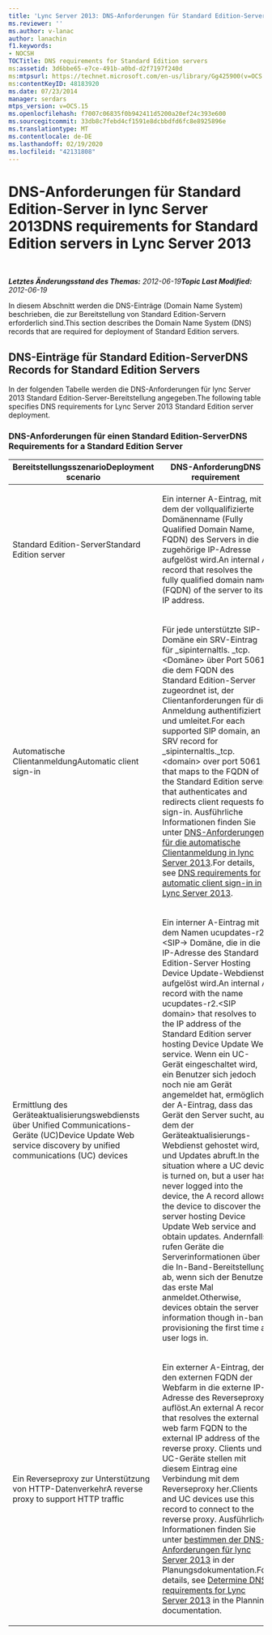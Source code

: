 ```yaml
---
title: 'Lync Server 2013: DNS-Anforderungen für Standard Edition-Server'
ms.reviewer: ''
ms.author: v-lanac
author: lanachin
f1.keywords:
- NOCSH
TOCTitle: DNS requirements for Standard Edition servers
ms:assetid: 3d6bbe65-e7ce-491b-a0bd-d2f7197f240d
ms:mtpsurl: https://technet.microsoft.com/en-us/library/Gg425900(v=OCS.15)
ms:contentKeyID: 48183920
ms.date: 07/23/2014
manager: serdars
mtps_version: v=OCS.15
ms.openlocfilehash: f7007c06835f0b942411d5200a20ef24c393e600
ms.sourcegitcommit: 33db8c7febd4cf1591e8dcbbdfd6fc8e8925896e
ms.translationtype: MT
ms.contentlocale: de-DE
ms.lasthandoff: 02/19/2020
ms.locfileid: "42131808"
---
```

<div data-xmlns="http://www.w3.org/1999/xhtml">

<div class="topic" data-xmlns="http://www.w3.org/1999/xhtml" data-msxsl="urn:schemas-microsoft-com:xslt" data-cs="http://msdn.microsoft.com/">

<div data-asp="https://msdn2.microsoft.com/asp">

# <a name="dns-requirements-for-standard-edition-servers-in-lync-server-2013"></a><span data-ttu-id="4ceae-102">DNS-Anforderungen für Standard Edition-Server in lync Server 2013</span><span class="sxs-lookup"><span data-stu-id="4ceae-102">DNS requirements for Standard Edition servers in Lync Server 2013</span></span>

</div>

<div id="mainSection">

<div id="mainBody">

<span> </span>

<span data-ttu-id="4ceae-103">_**Letztes Änderungsstand des Themas:** 2012-06-19_</span><span class="sxs-lookup"><span data-stu-id="4ceae-103">_**Topic Last Modified:** 2012-06-19_</span></span>

<span data-ttu-id="4ceae-104">In diesem Abschnitt werden die DNS-Einträge (Domain Name System) beschrieben, die zur Bereitstellung von Standard Edition-Servern erforderlich sind.</span><span class="sxs-lookup"><span data-stu-id="4ceae-104">This section describes the Domain Name System (DNS) records that are required for deployment of Standard Edition servers.</span></span>

<div>

## <a name="dns-records-for-standard-edition-servers"></a><span data-ttu-id="4ceae-105">DNS-Einträge für Standard Edition-Server</span><span class="sxs-lookup"><span data-stu-id="4ceae-105">DNS Records for Standard Edition Servers</span></span>

<span data-ttu-id="4ceae-106">In der folgenden Tabelle werden die DNS-Anforderungen für lync Server 2013 Standard Edition-Server-Bereitstellung angegeben.</span><span class="sxs-lookup"><span data-stu-id="4ceae-106">The following table specifies DNS requirements for Lync Server 2013 Standard Edition server deployment.</span></span>

### <a name="dns-requirements-for-a-standard-edition-server"></a><span data-ttu-id="4ceae-107">DNS-Anforderungen für einen Standard Edition-Server</span><span class="sxs-lookup"><span data-stu-id="4ceae-107">DNS Requirements for a Standard Edition Server</span></span>

<table>
<colgroup>
<col style="width: 50%" />
<col style="width: 50%" />
</colgroup>
<thead>
<tr class="header">
<th><span data-ttu-id="4ceae-108">Bereitstellungsszenario</span><span class="sxs-lookup"><span data-stu-id="4ceae-108">Deployment scenario</span></span></th>
<th><span data-ttu-id="4ceae-109">DNS-Anforderung</span><span class="sxs-lookup"><span data-stu-id="4ceae-109">DNS requirement</span></span></th>
</tr>
</thead>
<tbody>
<tr class="odd">
<td><p><span data-ttu-id="4ceae-110">Standard Edition-Server</span><span class="sxs-lookup"><span data-stu-id="4ceae-110">Standard Edition server</span></span></p></td>
<td><p><span data-ttu-id="4ceae-111">Ein interner A-Eintrag, mit dem der vollqualifizierte Domänenname (Fully Qualified Domain Name, FQDN) des Servers in die zugehörige IP-Adresse aufgelöst wird.</span><span class="sxs-lookup"><span data-stu-id="4ceae-111">An internal A record that resolves the fully qualified domain name (FQDN) of the server to its IP address.</span></span></p></td>
</tr>
<tr class="even">
<td><p><span data-ttu-id="4ceae-112">Automatische Clientanmeldung</span><span class="sxs-lookup"><span data-stu-id="4ceae-112">Automatic client sign-in</span></span></p></td>
<td><p><span data-ttu-id="4ceae-113">Für jede unterstützte SIP-Domäne ein SRV-Eintrag für _sipinternaltls. _tcp. &lt;Domäne&gt; über Port 5061, die dem FQDN des Standard Edition-Server zugeordnet ist, der Clientanforderungen für die Anmeldung authentifiziert und umleitet.</span><span class="sxs-lookup"><span data-stu-id="4ceae-113">For each supported SIP domain, an SRV record for _sipinternaltls._tcp.&lt;domain&gt; over port 5061 that maps to the FQDN of the Standard Edition server that authenticates and redirects client requests for sign-in.</span></span> <span data-ttu-id="4ceae-114">Ausführliche Informationen finden Sie unter <a href="lync-server-2013-dns-requirements-for-automatic-client-sign-in.md">DNS-Anforderungen für die automatische Clientanmeldung in lync Server 2013</a>.</span><span class="sxs-lookup"><span data-stu-id="4ceae-114">For details, see <a href="lync-server-2013-dns-requirements-for-automatic-client-sign-in.md">DNS requirements for automatic client sign-in in Lync Server 2013</a>.</span></span></p></td>
</tr>
<tr class="odd">
<td><p><span data-ttu-id="4ceae-115">Ermittlung des Geräteaktualisierungswebdiensts über Unified Communications-Geräte (UC)</span><span class="sxs-lookup"><span data-stu-id="4ceae-115">Device Update Web service discovery by unified communications (UC) devices</span></span></p></td>
<td><p><span data-ttu-id="4ceae-116">Ein interner A-Eintrag mit dem Namen ucupdates-r2. &lt;SIP-&gt; Domäne, die in die IP-Adresse des Standard Edition-Server Hosting Device Update-Webdiensts aufgelöst wird.</span><span class="sxs-lookup"><span data-stu-id="4ceae-116">An internal A record with the name ucupdates-r2.&lt;SIP domain&gt; that resolves to the IP address of the Standard Edition server hosting Device Update Web service.</span></span> <span data-ttu-id="4ceae-117">Wenn ein UC-Gerät eingeschaltet wird, ein Benutzer sich jedoch noch nie am Gerät angemeldet hat, ermöglicht der A-Eintrag, dass das Gerät den Server sucht, auf dem der Geräteaktualisierungs-Webdienst gehostet wird, und Updates abruft.</span><span class="sxs-lookup"><span data-stu-id="4ceae-117">In the situation where a UC device is turned on, but a user has never logged into the device, the A record allows the device to discover the server hosting Device Update Web service and obtain updates.</span></span> <span data-ttu-id="4ceae-118">Andernfalls rufen Geräte die Serverinformationen über die In-Band-Bereitstellung ab, wenn sich der Benutzer das erste Mal anmeldet.</span><span class="sxs-lookup"><span data-stu-id="4ceae-118">Otherwise, devices obtain the server information though in-band provisioning the first time a user logs in.</span></span></p></td>
</tr>
<tr class="even">
<td><p><span data-ttu-id="4ceae-119">Ein Reverseproxy zur Unterstützung von HTTP-Datenverkehr</span><span class="sxs-lookup"><span data-stu-id="4ceae-119">A reverse proxy to support HTTP traffic</span></span></p></td>
<td><p><span data-ttu-id="4ceae-120">Ein externer A-Eintrag, der den externen FQDN der Webfarm in die externe IP-Adresse des Reverseproxys auflöst.</span><span class="sxs-lookup"><span data-stu-id="4ceae-120">An external A record that resolves the external web farm FQDN to the external IP address of the reverse proxy.</span></span> <span data-ttu-id="4ceae-121">Clients und UC-Geräte stellen mit diesem Eintrag eine Verbindung mit dem Reverseproxy her.</span><span class="sxs-lookup"><span data-stu-id="4ceae-121">Clients and UC devices use this record to connect to the reverse proxy.</span></span> <span data-ttu-id="4ceae-122">Ausführliche Informationen finden Sie unter <a href="lync-server-2013-determine-dns-requirements.md">bestimmen der DNS-Anforderungen für lync Server 2013</a> in der Planungsdokumentation.</span><span class="sxs-lookup"><span data-stu-id="4ceae-122">For details, see <a href="lync-server-2013-determine-dns-requirements.md">Determine DNS requirements for Lync Server 2013</a> in the Planning documentation.</span></span></p></td>
</tr>
</tbody>
</table>


</div>

</div>

<span> </span>

</div>

</div>

</div>

